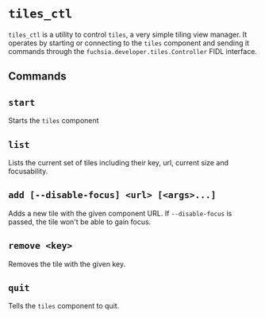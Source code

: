 # `tiles_ctl`

`tiles_ctl` is a utility to control `tiles`, a very simple tiling view manager.
It operates by starting or connecting to the `tiles` component and sending it
commands through the `fuchsia.developer.tiles.Controller` FIDL interface.

## Commands

## `start`

Starts the `tiles` component

## `list`

Lists the current set of tiles including their key, url, current size and
focusability.

##  `add [--disable-focus] <url> [<args>...]`

Adds a new tile with the given component URL.
If `--disable-focus` is passed, the tile won't be able to gain focus.


## `remove <key>`

Removes the tile with the given key.

## `quit`

Tells the `tiles` component to quit.

